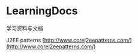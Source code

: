 # LearningDocs
学习资料与文档

J2EE patterns [http://www.corej2eepatterns.com/](http://www.corej2eepatterns.com/)
